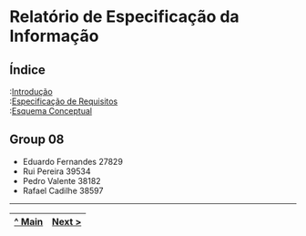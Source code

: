# Relatório de Especificação da Informação

## Índice

:[Introdução](rei01.md)  
:[Especificação de Requisitos](rei02.md)  
:[Esquema Conceptual](rei03.md)  

## Group 08

* Eduardo Fernandes 27829
* Rui Pereira 39534
* Pedro Valente 38182
* Rafael Cadilhe 38597

---
[^ Main](https://github.com/exemploTrabalho/reportSIBD/) | [Next >](rei01.md)
:--- | :---: | 
